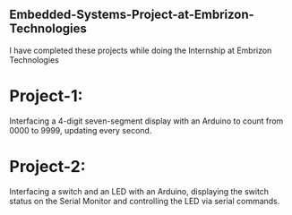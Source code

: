 ## Embedded-Systems-Project-at-Embrizon-Technologies
I have completed these projects while doing the Internship at Embrizon Technologies
# Project-1:
Interfacing a 4-digit seven-segment display with an Arduino to count from 0000 to 9999, updating every second.
# Project-2:
Interfacing a switch and an LED with an Arduino, displaying the switch status on the Serial Monitor and controlling the LED via serial commands.

